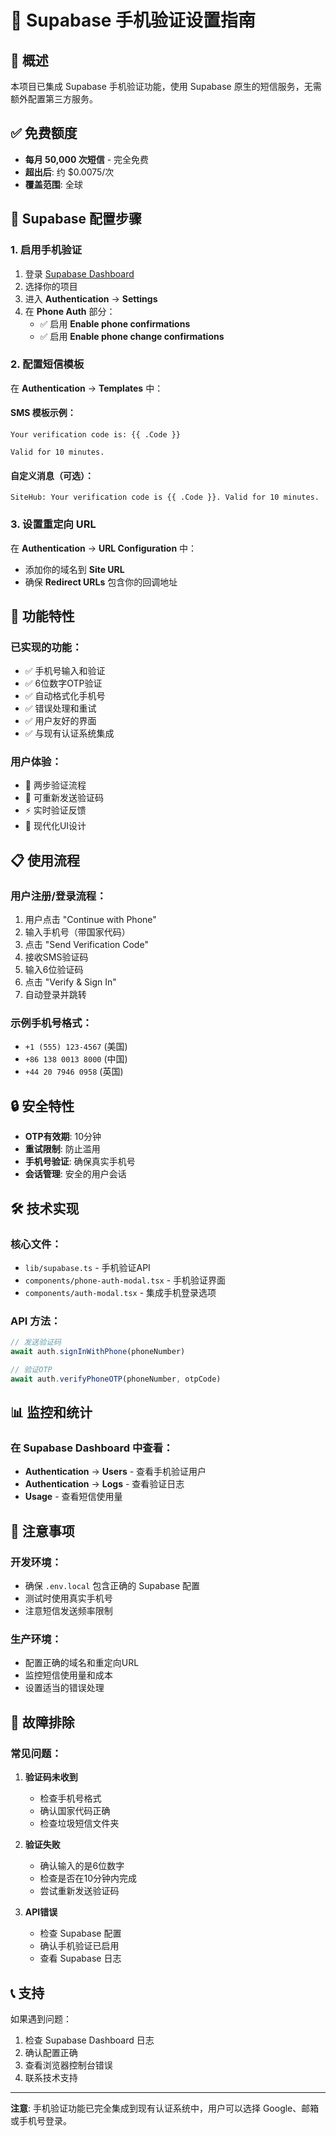 # 📱 Supabase 手机验证设置指南

## 🎯 概述

本项目已集成 Supabase 手机验证功能，使用 Supabase 原生的短信服务，无需额外配置第三方服务。

## ✅ 免费额度

- **每月 50,000 次短信** - 完全免费
- **超出后**: 约 $0.0075/次
- **覆盖范围**: 全球

## 🔧 Supabase 配置步骤

### 1. 启用手机验证

1. 登录 [Supabase Dashboard](https://supabase.com/dashboard)
2. 选择你的项目
3. 进入 **Authentication** → **Settings**
4. 在 **Phone Auth** 部分：
   - ✅ 启用 **Enable phone confirmations**
   - ✅ 启用 **Enable phone change confirmations**

### 2. 配置短信模板

在 **Authentication** → **Templates** 中：

#### SMS 模板示例：
```
Your verification code is: {{ .Code }}

Valid for 10 minutes.
```

#### 自定义消息（可选）：
```
SiteHub: Your verification code is {{ .Code }}. Valid for 10 minutes.
```

### 3. 设置重定向 URL

在 **Authentication** → **URL Configuration** 中：
- 添加你的域名到 **Site URL**
- 确保 **Redirect URLs** 包含你的回调地址

## 🚀 功能特性

### 已实现的功能：
- ✅ 手机号输入和验证
- ✅ 6位数字OTP验证
- ✅ 自动格式化手机号
- ✅ 错误处理和重试
- ✅ 用户友好的界面
- ✅ 与现有认证系统集成

### 用户体验：
- 📱 两步验证流程
- 🔄 可重新发送验证码
- ⚡ 实时验证反馈
- 🎨 现代化UI设计

## 📋 使用流程

### 用户注册/登录流程：
1. 用户点击 "Continue with Phone"
2. 输入手机号（带国家代码）
3. 点击 "Send Verification Code"
4. 接收SMS验证码
5. 输入6位验证码
6. 点击 "Verify & Sign In"
7. 自动登录并跳转

### 示例手机号格式：
- `+1 (555) 123-4567` (美国)
- `+86 138 0013 8000` (中国)
- `+44 20 7946 0958` (英国)

## 🔒 安全特性

- **OTP有效期**: 10分钟
- **重试限制**: 防止滥用
- **手机号验证**: 确保真实手机号
- **会话管理**: 安全的用户会话

## 🛠️ 技术实现

### 核心文件：
- `lib/supabase.ts` - 手机验证API
- `components/phone-auth-modal.tsx` - 手机验证界面
- `components/auth-modal.tsx` - 集成手机登录选项

### API 方法：
```javascript
// 发送验证码
await auth.signInWithPhone(phoneNumber)

// 验证OTP
await auth.verifyPhoneOTP(phoneNumber, otpCode)
```

## 📊 监控和统计

### 在 Supabase Dashboard 中查看：
- **Authentication** → **Users** - 查看手机验证用户
- **Authentication** → **Logs** - 查看验证日志
- **Usage** - 查看短信使用量

## 🚨 注意事项

### 开发环境：
- 确保 `.env.local` 包含正确的 Supabase 配置
- 测试时使用真实手机号
- 注意短信发送频率限制

### 生产环境：
- 配置正确的域名和重定向URL
- 监控短信使用量和成本
- 设置适当的错误处理

## 🔄 故障排除

### 常见问题：

1. **验证码未收到**
   - 检查手机号格式
   - 确认国家代码正确
   - 检查垃圾短信文件夹

2. **验证失败**
   - 确认输入的是6位数字
   - 检查是否在10分钟内完成
   - 尝试重新发送验证码

3. **API错误**
   - 检查 Supabase 配置
   - 确认手机验证已启用
   - 查看 Supabase 日志

## 📞 支持

如果遇到问题：
1. 检查 Supabase Dashboard 日志
2. 确认配置正确
3. 查看浏览器控制台错误
4. 联系技术支持

---

**注意**: 手机验证功能已完全集成到现有认证系统中，用户可以选择 Google、邮箱或手机号登录。 